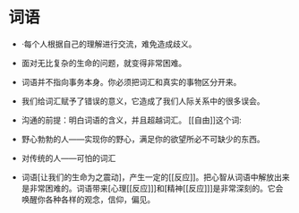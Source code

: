# 词语
- ·每个人根据自己的理解进行交流，难免造成歧义。
- 面对无比复杂的生命的问题，就变得非常困难。
- 词语并不指向事务本身。你必须把词汇和真实的事物区分开来。
- 我们给词汇赋予了错误的意义，它造成了我们人际关系中的很多误会。
- 沟通的前提：明白词语的含义，并且超越词汇。
[[自由]]这个词:
- 野心勃勃的人——实现你的野心，满足你的欲望所必不可缺少的东西。  
- 对传统的人——可怕的词汇

- 词语[让我们的生命为之震动]，产生一定的[[反应]]。把心智从词语中解放出来是非常困难的。词语带来[心理[[反应]]]和[精神[[反应]]]是非常深刻的。它会唤醒你各种各样的观念，信仰，偏见。